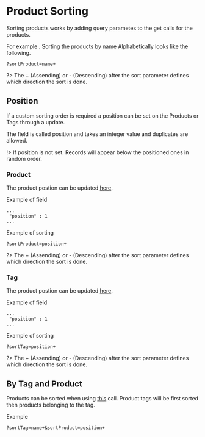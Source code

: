 # Product Sorting

Sorting products works by adding query parametes to the get calls for the products.


For example . Sorting the products by name Alphabetically looks like the following.

```
?sortProduct=name+
```

?> The + (Assending) or - (Descending) after the sort parameter defines which direction the sort is done.

## Position

If a custom sorting order is required a position can be set on the Products or Tags through a update.

The field is called position and takes an integer value and duplicates are allowed.

!> If position is not set. Records will appear below the positioned ones in random order.

### Product

The product postion can be updated [here](https://docs.ordercloud.com/#!/product/updateProduct).

Example of field

```
...
 "position" : 1
...
```

Example of sorting
```
?sortProduct=position+
```

?> The + (Assending) or - (Descending) after the sort parameter defines which direction the sort is done.

### Tag

The product postion can be updated [here](https://docs.ordercloud.com/#!/producttag/updateTag).

Example of field

```
...
 "position" : 1
...
```

Example of sorting
```
?sortTag=position+
```

?> The + (Assending) or - (Descending) after the sort parameter defines which direction the sort is done.


## By Tag and Product

 Products can be sorted when using  [this](https://docs.ordercloud.com/#!/product/findByOrganisationGroupByTag) call. Product tags will be first sorted then products belonging to the tag.

 Example

 ```
 ?sortTag=name+&sortProduct=position+
 ```
